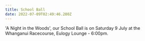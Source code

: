 ```yaml
---
title: School Ball
date: 2022-07-09T02:49:46.280Z
---
```

'A Night in the Woods', our School Ball is on Saturday 9 July at the Whanganui Racecourse, Eulogy Lounge - 6:00pm.


